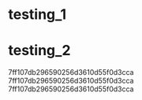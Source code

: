 # testing_1
# testing_2
7ff107db296590256d3610d55f0d3cca
7ff107db296590256d3610d55f0d3cca
7ff107db296590256d3610d55f0d3cca

